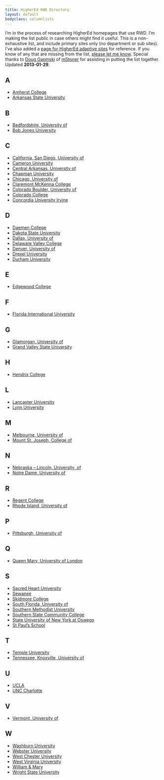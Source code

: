 ```yaml
---
title: HigherEd RWD Directory
layout: default
bodyclass: columnlists
---
```

I’m in the process of researching HigherEd homepages that use RWD. I’m making the list public in case others might find it useful. This is a non-exhaustive list, and include primary sites only (no department or sub sites). I’ve also added a [page for HigherEd adaptive sites][1] for reference. If you know of any that are missing from the list, [please let me know][2]. Special thanks to [Doug Gapinski][3] of [mStoner][4] for assisting in putting the list together. Updated **2013-01-29**.

## A

* <a href="http://amherst.edu/">Amherst College</a>
* <a href="http://www.astate.edu/">Arkansas State University</a>

## B

* <a href="http://www.beds.ac.uk/">Bedfordshire, University of</a>
* <a href="http://bju.edu">Bob Jones University</a>

## C

* <a href="http://www.ucsd.edu/">California, San Diego, University of</a>
* [Cameron University](http://www.cameron.edu/)
* <a href="http://uca.edu">Central Arkansas, University of</a>
* <a href="http://www.chapman.edu/">Chapman University</a>
* <a href="http://uchicago.edu">Chicago, University of</a>
* [Claremont McKenna College](http://www.claremontmckenna.edu/)
* <a href="http://colorado.edu">Colorado Boulder, University of</a>
* <a href="http://coloradocollege.edu">Colorado College</a>
* <a href="http://www.cui.edu/">Concordia University Irvine</a>

## D

* <a href="http://daemen.edu">Daemen College</a>
* <a href="http://www.dsu.edu/">Dakota State University</a>
* <a href="http://udallas.edu">Dallas, University of</a>
* <a href="http://www.delval.edu/">Delaware Valley College</a>
* <a href="http://du.edu">Denver, University of</a>
* <a href="http://www.drexel.edu/">Drexel University</a>
* <a href="http://www.dur.ac.uk">Durham University</a>

## E

* <a href="http://edgewood.edu">Edgewood College</a>

## F

* <a href="http://fiu.edu">Florida International University</a>

## G

* <a href="http://www.glam.ac.uk/">Glamorgan, University of</a>
* <a href="http://gvsu.edu">Grand Valley State University</a>

## H

* <a href="http://www.hendrix.edu">Hendrix College</a>

## L

* <a href="http://www.lancs.ac.uk/">Lancaster University</a>
* <a href="http://www.lynn.edu/">Lynn University</a>

## M

* <a href="http://www.unimelb.edu.au/">Melbourne, University of</a>
* <a href="http://msj.edu">Mount St. Joseph, College of</a>

## N

* <a href="http://unl.edu">Nebraska – Lincoln, University  of</a>
* <a href="http://nd.edu/">Notre Dame, University of</a>

## R

* <a href="http://www.regent-college.edu/">Regent College</a>
* <a href="http://uri.edu">Rhode Island, University of</a>

## P

* <a href="http://pitt.edu/">Pittsburgh, University of</a>

## Q

* <a href="http://www.qmul.ac.uk">Queen Mary, University of London</a>

## S

* <a href="http://www.sacredheart.edu/">Sacred Heart University</a>
* <a href="http://www.sewanee.edu/">Sewanee</a>
* <a href="http://skidmore.edu">Skidmore College</a>
* <a href="http://www.usf.edu/">South Florida, University of</a>
* <a href="http://smu.edu">Southern Methodist University </a>
* <a href="http://sscc.edu/">Southern State Community College</a>
* <a href="http://oswego.edu">State University of New York at Oswego</a>
* <a href="http://www.stpaulsschool.org.uk/">St Paul’s School</a>

## T

* [Temple University](http://www.temple.edu/)
* <a href="http://www.utk.edu/">Tennessee, Knoxville, University of</a>

## U

* <a href="http://ucla.edu/">UCLA</a>
* <a href="http://uncc.edu">UNC Charlotte</a>

## V

* [Vermont, University of](http://www.uvm.edu/)

## W

* <a href="http://washburn.edu/">Washburn University</a>
* <a href="http://webster.edu">Webster University</a>
* <a href="http://wcupa.edu/">West Chester University</a>
* <a href="http://wvu.edu">West Virginia University</a>
* <a href="http://www.wm.edu/">William & Mary</a>
* <a href="http://www.wright.edu/">Wright State University</a>

 [1]: /highered-adaptive-directory/
 [2]: /contact/
 [3]: http://twitter.com/thedougco
 [4]: http://www.mstoner.com/